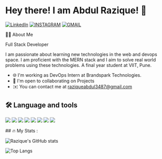 # Hey there! I am Abdul Razique! 👋
                                                                            

[![LinkedIn](https://img.shields.io/badge/LINKEDIN-blue?style=for-the-badge&logo=linkedin)](https://www.linkedin.com/in/abdul-razique-a12633231/)
[![INSTAGRAM](https://img.shields.io/badge/INSTAGRAM-pink?style=for-the-badge&logo=instagram)](https://www.instagram.com/raaziiqueabdul/)
[![GMAIL](https://img.shields.io/badge/GMAIL-red?style=for-the-badge&logo=gmail)](mailto:raziqueabdul3487@gmail.com)

 🧑‍💻 About Me

Full Stack Developer

I am passionate about learning new technologies in the web and devops space. I am proficient with the MERN stack and I aim to solve real world problems using these technologies.
A final year student at VIIT, Pune.

- 🌐 I'm working as DevOps Intern at Brandspark Technologies.
- 🤝  I'm open to collaborating on Projects
- ✉️  You can contact me at raziqueabdul3487@gmail.com

## 🛠️ Language and tools
<p>
  <img src="https://img.shields.io/badge/-HTML5-E34F26?style=flat&logo=html5&logoColor=white"/>
  <img src="https://img.shields.io/badge/-CSS3-1572B6?style=flat&logo=css3"/>
  <img src="https://img.shields.io/badge/-JavaScript-F7DF1E?style=flat&logo=javascript&logoColor=black"/>
  <img src="https://img.shields.io/badge/-React-61DAFB?style=flat&logo=react"/>
  <img src="https://img.shields.io/badge/-Node.js-339933?style=flat&logo=node.js&logoColor=white"/>
  <img src="https://img.shields.io/badge/-MongoDB-47A248?style=flat&logo=mongodb"/>
  <img src="https://img.shields.io/badge/-Git-F05032?style=flat&logo=git&logoColor=white"/>
  <img src="https://img.shields.io/badge/-VS%20Code-007ACC?style=flat&logo=visual-studio-code"/>
</p>
## 🔥 My Stats :

![Razique's GitHub stats](https://github-readme-stats.vercel.app/api/?username=abdulrazique87&show_icons=true&theme=radical)

![Top Langs](https://github-readme-stats.vercel.app/api/top-langs/?username=abdulrazique87&layout=compact&theme=radical)





